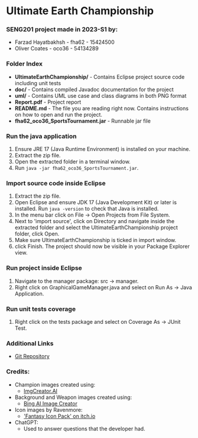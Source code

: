 # Ultimate Earth Championship

### SENG201 project made in 2023-S1 by:
- Farzad Hayatbakhsh - fha62 - 15424500
- Oliver Coates - oco36 - 54134289

### Folder Index
 - **UltimateEarthChampionship/** - Contains Eclipse project source code including unit tests
 - **doc/** - Contains compiled Javadoc documentation for the project
 - **uml/** - Contains UML use case and class diagrams in both PNG format
 - **Report.pdf** - Project report
 - **README.md** - The file you are reading right now. Contains instructions on how to open and run the project.
 - **fha62_oco36_SportsTournament.jar** - Runnable jar file

### Run the java application
1. Ensure JRE 17 (Java Runtime Environment) is installed on your machine.
2. Extract the zip file.
3. Open the extracted folder in a terminal window.
4. Run ```java -jar fha62_oco36_SportsTournament.jar```.

### Import source code inside Eclipse
1. Extract the zip file.
2. Open Eclipse and ensure JDK 17 (Java Development Kit) or later is installed. Run ```java -version``` to check that Java is installed.
3. In the menu bar click on File -> Open Projects from File System.
4. Next to 'import source', click on Directory and navigate inside the extracted folder and select the UltimateEarthChampionship project folder, click Open.
6. Make sure UltimateEarthChampionship is ticked in import window.
7. click Finish. The project should now be visible in your Package Explorer view.

### Run project inside Eclipse
1. Navigate to the manager package: src -> manager.
2. Right click on GraphicalGameManager.java and select on Run As -> Java Application.

### Run unit tests coverage
1. Right click on the tests package and select on Coverage As -> JUnit Test.

### Additional Links
 - [Git Repository](https://eng-git.canterbury.ac.nz/oco36/ultimate-earth-championship)

### Credits:
 - Champion images created using:
    - [ImgCreator.AI](https://imgcreator.zmo.ai/)
 - Background and Weapon images created using:
    - [Bing AI Image Creator](https://www.bing.com/create)
 - Icon images by Ravenmore:
    - ['Fantasy Icon Pack' on itch.io](https://ravenmore.itch.io/fantasy-icon-pack)
 - ChatGPT:
    - Used to answer questions that the developer had.
